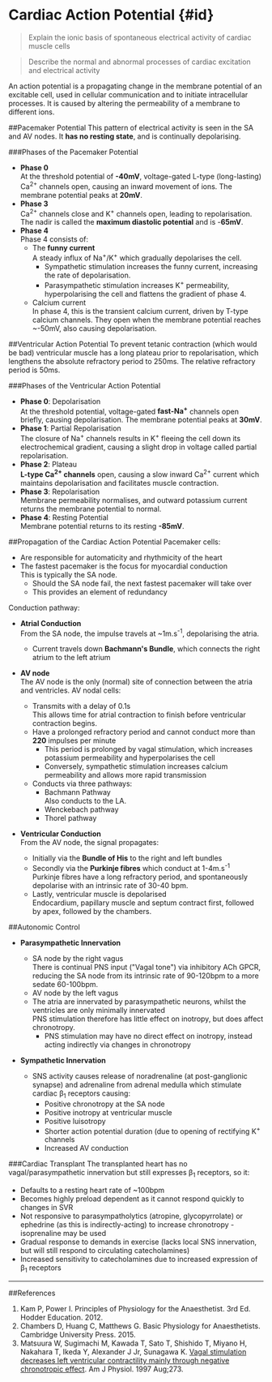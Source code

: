 # Cardiac Action Potential {#id}

> Explain the ionic basis of spontaneous electrical activity of cardiac muscle cells

<!--></!-->

> Describe the normal and abnormal processes of cardiac excitation and electrical activity        

An action potential is a propagating change in the membrane potential of an excitable cell, used in cellular communication and to initiate intracellular processes. It is caused by altering the permeability of a membrane to different ions.

##Pacemaker Potential
This pattern of electrical activity is seen in the SA and AV nodes. It  **has no resting state**, and is continually depolarising.

<object data="resources\pacemaker-currents.svg" type="image/svg+xml"></object>

###Phases of the Pacemaker Potential

<object data="resources\pacemaker-phases.svg" type="image/svg+xml"></object>

* **Phase 0**  
  At the threshold potential of **-40mV**, voltage-gated L-type (long-lasting) Ca<sup>2+</sup> channels open, causing an inward movement of ions. The membrane potential peaks at **20mV**.
* **Phase 3**  
  Ca<sup>2+</sup> channels close and K<sup>+</sup> channels open, leading to repolarisation. The nadir is called the **maximum diastolic potential** and is -**65mV**.
* **Phase 4**  
  Phase 4 consists of:
    * The **funny current**  
    A steady influx of Na<sup>+</sup>/K<sup>+</sup> which gradually depolarises the cell.
      * Sympathetic stimulation increases the funny current, increasing the rate of depolarisation.
      * Parasympathetic stimulation increases K<sup>+</sup> permeability, hyperpolarising the cell and flattens the gradient of phase 4.
    * Calcium current  
    In phase 4, this is the transient calcium current, driven by T-type calcium channels. They open when the membrane potential reaches ~-50mV, also causing depolarisation.

<object data="resources\pacemaker-shifts.svg" type="image/svg+xml"></object>


##Ventricular Action Potential
To prevent tetanic contraction (which would be bad) ventricular muscle has a long plateau prior to repolarisation, which lengthens the absolute refractory period to 250ms. The relative refractory period is 50ms.

<object data="resources\ventricular-ap.svg" type="image/svg+xml"></object>


###Phases of the Ventricular Action Potential
* **Phase 0**: Depolarisation  
  At the threshold potential, voltage-gated **fast-Na<sup>+</sup>** channels open briefly, causing depolarisation. The membrane potential peaks at **30mV**.
* **Phase 1**: Partial Repolarisation  
  The closure of Na<sup>+</sup> channels results in K<sup>+</sup> fleeing the cell down its electrochemical gradient, causing a slight drop in voltage called partial repolarisation.
* **Phase 2**: Plateau  
  **L-type Ca<sup>2+</sup> channels** open, causing a slow inward Ca<sup>2+</sup> current which maintains depolarisation and facilitates muscle contraction.
* **Phase 3**: Repolarisation  
  Membrane permeability normalises, and outward potassium current returns the membrane potential to normal.
* **Phase 4**: Resting Potential  
  Membrane potential returns to its resting **-85mV**.

##Propagation of the Cardiac Action Potential
Pacemaker cells:
* Are responsible for automaticity and rhythmicity of the heart
* The fastest pacemaker is the focus for myocardial conduction  
This is typically the SA node.
  * Should the SA node fail, the next fastest pacemaker will take over
  * This provides an element of redundancy

Conduction pathway:
* **Atrial Conduction**  
  From the SA node, the impulse travels at ~1m.s<sup>-1</sup>, depolarising the atria.
  * Current travels down **Bachmann's Bundle**, which connects the right atrium to the left atrium

* **AV node**  
  The AV node is the only (normal) site of connection between the atria and ventricles. AV nodal cells:
  * Transmits with a delay of 0.1s  
  This allows time for atrial contraction to finish before ventricular contraction begins.
  * Have a prolonged refractory period and cannot conduct more than **220** impulses per minute
    * This period is prolonged by vagal stimulation, which increases potassium permeability and hyperpolarises the cell
    * Conversely, sympathetic stimulation increases calcium permeability and allows more rapid transmission
  * Conducts via three pathways:
    * Bachmann Pathway  
    Also conducts to the LA.
    * Wenckebach pathway
    * Thorel pathway


* **Ventricular Conduction**  
  From the AV node, the signal propagates:
  * Initially via the **Bundle of His** to the right and left bundles
  * Secondly via the **Purkinje fibres** which conduct at 1-4m.s<sup>-1</sup>  
  Purkinje fibres have a long refractory period, and spontaneously depolarise with an intrinsic rate of 30-40 bpm.
  * Lastly, ventricular muscle is depolarised  
  Endocardium, papillary muscle and septum contract first, followed by apex, followed by the chambers.


##Autonomic Control
* **Parasympathetic Innervation**  
    * SA node by the right vagus  
    There is continual PNS input ("Vagal tone") via inhibitory ACh GPCR, reducing the SA node from its intrinsic rate of 90-120bpm to a more sedate 60-100bpm.
    * AV node by the left vagus
    * The atria are innervated by parasympathetic neurons, whilst the ventricles are only minimally innervated  
    PNS stimulation therefore has little effect on inotropy, but does affect chronotropy.
      * PNS stimulation may have no direct effect on inotropy, instead acting indirectly via changes in chronotropy


* **Sympathetic Innervation**  
    * SNS activity causes release of noradrenaline (at post-ganglionic synapse) and adrenaline from adrenal medulla which stimulate cardiac β<sub>1</sub> receptors causing:
        * Positive chronotropy at the SA node
        * Positive inotropy at ventricular muscle
        * Positive luisotropy
        * Shorter action potential duration (due to opening of rectifying K<sup>+</sup> channels
        * Increased AV conduction

###Cardiac Transplant
The transplanted heart has no vagal/parasympathetic innervation but still expresses β<sub>1</sub> receptors, so it:
* Defaults to a resting heart rate of ~100bpm
* Becomes highly preload dependent as it cannot respond quickly to changes in SVR
* Not responsive to parasympatholytics (atropine, glycopyrrolate) or ephedrine (as this is indirectly-acting) to increase chronotropy - isoprenaline may be used
* Gradual response to demands in exercise (lacks local SNS innervation, but will still respond to circulating catecholamines)
* Increased sensitivity to catecholamines due to increased expression of β<sub>1</sub> receptors

---
##References
1. Kam P, Power I. Principles of Physiology for the Anaesthetist. 3rd Ed. Hodder Education. 2012.
2. Chambers D, Huang C, Matthews G. Basic Physiology for Anaesthetists. Cambridge University Press. 2015.
3. Matsuura W, Sugimachi M, Kawada T, Sato T, Shishido T, Miyano H, Nakahara T, Ikeda Y, Alexander J Jr, Sunagawa K. [Vagal stimulation decreases left ventricular contractility mainly through negative chronotropic effect](http://ajpheart.physiology.org/content/273/2/H534.long). Am J Physiol. 1997 Aug;273.
